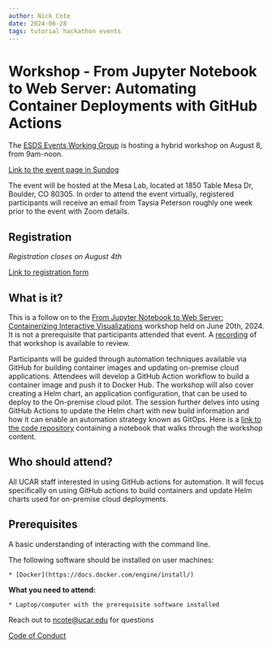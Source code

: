 ```yaml
---
author: Nick Cote
date: 2024-06-28
tags: tutorial hackathon events
---
```


#  Workshop - From Jupyter Notebook to Web Server: Automating Container Deployments with GitHub Actions

The [ESDS Events Working Group](https://ncar.github.io/esds/about/#events-working-group) is hosting a hybrid workshop on August 8, from 9am-noon. 

[Link to the event page in Sundog](https://sundog.ucar.edu/page/8688)

The event will be hosted at the Mesa Lab, located at 1850 Table
Mesa Dr, Boulder, CO 80305. In order to attend the event virtually,
registered participants will receive an email from Taysia
Peterson roughly one week prior to the event with Zoom details.

## Registration

*Registration closes on August 4th*

[Link to registration form](https://docs.google.com/forms/d/e/1FAIpQLSe7H7UXy1xgFMLm8YlqxQapC5ZHFwUTFV12ioESE_5v7DC4lg/viewform?usp=sf_link)

## What is it?

This is a follow on to the [From Jupyter Notebook to Web Server: Containerizing Interactive Visualizations](https://www.cisl.ucar.edu/events/jupyter-notebook-web-server-containerizing-interactive-visualizations) workshop held on June 20th, 2024. It is not a prerequisite that participants attended that event. A [recording](https://youtu.be/Bhj2KdZcK70) of that workshop is available to review.

Participants will be guided through automation techniques available via GitHub for building container images and updating on-premise cloud applications. Attendees will develop a GitHub Action workflow to build a container image and push it to Docker Hub. The workshop will also cover creating a Helm chart, an application configuration, that can be used to deploy to the On-premise cloud pilot. The session further delves into using GitHub Actions to update the Helm chart with new build information and how it can enable an automation strategy known as GitOps. Here is a [link to the code repository](https://github.com/NicholasCote/nbviz-to-container) containing a notebook that walks through the workshop content.

## Who should attend?

All UCAR staff interested in using GitHub actions for automation. It will focus specifically on using GitHub actions to build containers and update Helm charts used for on-premise cloud deployments.

## Prerequisites

A basic understanding of interacting with the command line.

The following software should be installed on user machines:

    * [Docker](https://docs.docker.com/engine/install/)

**What you need to attend:**

    * Laptop/computer with the prerequisite software installed

Reach out to [ncote@ucar.edu](mailto:ncote@ucar.edu) for questions

[Code of Conduct](https://www.ucar.edu/who-we-are/ethics-integrity/codes-conduct/participants)
